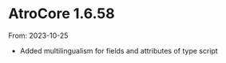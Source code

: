 # AtroCore 1.6.58
From: 2023-10-25

* Added multilingualism for fields and attributes of type script